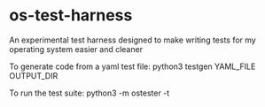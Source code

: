 os-test-harness
===============

An experimental test harness designed to make writing tests for my operating system easier and cleaner

To generate code from a yaml test file:
python3 testgen YAML_FILE OUTPUT_DIR

To run the test suite:
python3 -m ostester -t
